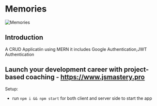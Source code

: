 # Memories

![Memories](https://i.ibb.co/Z8Y0CJv/Screenshot-2020-10-30-at-11-10-04.png)

## Introduction


A CRUD Applicatiin using MERN it includes Google Authentication,JWT Authentication

## Launch your development career with project-based coaching - https://www.jsmastery.pro

Setup:
- run ```npm i && npm start``` for both client and server side to start the app
